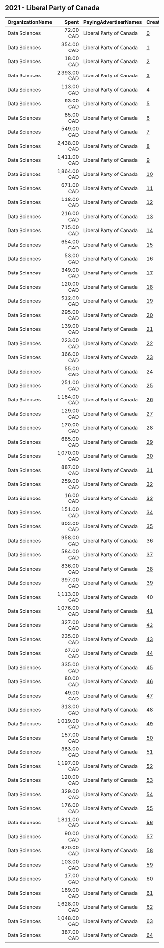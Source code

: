 ## 2021 - Liberal Party of Canada 
|OrganizationName|Spent|PayingAdvertiserNames|CreativeUrls|Impressions|Genders|AgeBrackets|CountryCodes|BillingAddresses|CandidateBallotInformation|
|:---|---:|:---|:---|---:|:---|:---|:---|:---|:---|
|Data Sciences|72.00 CAD|Liberal Party of Canada|[0](https://www.snap.com/political-ads/asset/bc31f0c52295b6fc7aeb0f0712b8f6ad36de43ef073bdb8e4e0667336404857d?mediaType=mp4)|3,131||18+|canada|"423 rue St-Nicolas suite 400,Montreal,H2Y2P4,CA"|Liberal Party of Canada|
|Data Sciences|354.00 CAD|Liberal Party of Canada|[1](https://www.snap.com/political-ads/asset/a05836c27604bd679f8568064dd4e36d185e340eadd79d4546c415896dc3dcfb?mediaType=mp4)|17,720||18+|canada|"423 rue St-Nicolas suite 400,Montreal,H2Y2P4,CA"|Liberal Party of Canada|
|Data Sciences|18.00 CAD|Liberal Party of Canada|[2](https://www.snap.com/political-ads/asset/cc478d868d3f1918dcb717cab55440b74251436107d50606f2b84de80e22f0f8?mediaType=mp4)|483||18+|canada|"423 rue St-Nicolas suite 400,Montreal,H2Y2P4,CA"|Liberal Party of Canada|
|Data Sciences|2,393.00 CAD|Liberal Party of Canada|[3](https://www.snap.com/political-ads/asset/307a6de4d4744e17d691287a9e7fe5be0a6c78c6b288c402c1e169e0a82c6c15?mediaType=mp4)|82,575||18+|canada|"423 rue St-Nicolas suite 400,Montreal,H2Y2P4,CA"|Liberal Party of Canada|
|Data Sciences|113.00 CAD|Liberal Party of Canada|[4](https://www.snap.com/political-ads/asset/bc31f0c52295b6fc7aeb0f0712b8f6ad36de43ef073bdb8e4e0667336404857d?mediaType=mp4)|8,130||18+|canada|"423 rue St-Nicolas suite 400,Montreal,H2Y2P4,CA"|Liberal Party of Canada|
|Data Sciences|63.00 CAD|Liberal Party of Canada|[5](https://www.snap.com/political-ads/asset/afc15988028fca5b22f2e2005cc67e385b52b9fb91ef8457a29787ccb4289a1b?mediaType=mp4)|2,824||18+|canada|"423 rue St-Nicolas suite 400,Montreal,H2Y2P4,CA"|Liberal Party of Canada|
|Data Sciences|85.00 CAD|Liberal Party of Canada|[6](https://www.snap.com/political-ads/asset/307a6de4d4744e17d691287a9e7fe5be0a6c78c6b288c402c1e169e0a82c6c15?mediaType=mp4)|3,113||18+|canada|"423 rue St-Nicolas suite 400,Montreal,H2Y2P4,CA"|Liberal Party of Canada|
|Data Sciences|549.00 CAD|Liberal Party of Canada|[7](https://www.snap.com/political-ads/asset/57478a5f48ae30d1e712649b87ef5d11f716718473d59657b103973df75bba2d?mediaType=mp4)|40,828||18+|canada|"423 rue St-Nicolas suite 400,Montreal,H2Y2P4,CA"|Liberal Party of Canada|
|Data Sciences|2,438.00 CAD|Liberal Party of Canada|[8](https://www.snap.com/political-ads/asset/afc15988028fca5b22f2e2005cc67e385b52b9fb91ef8457a29787ccb4289a1b?mediaType=mp4)|81,168||18+|canada|"423 rue St-Nicolas suite 400,Montreal,H2Y2P4,CA"|Liberal Party of Canada|
|Data Sciences|1,411.00 CAD|Liberal Party of Canada|[9](https://www.snap.com/political-ads/asset/7aeaea02a68bfb023ba351283d5774dbcaf67ddf8856a420a328bea6c43c9678?mediaType=mp4)|66,171||18+|canada|"423 rue St-Nicolas suite 400,Montreal,H2Y2P4,CA"|Liberal Party of Canada|
|Data Sciences|1,864.00 CAD|Liberal Party of Canada|[10](https://www.snap.com/political-ads/asset/0fe6f8dcc549d2935d367e569d3b62fe89e201752b52cee415a90fb5134682ef?mediaType=mp4)|77,766||18+|canada|"423 rue St-Nicolas suite 400,Montreal,H2Y2P4,CA"|Liberal Party of Canada|
|Data Sciences|671.00 CAD|Liberal Party of Canada|[11](https://www.snap.com/political-ads/asset/bc31f0c52295b6fc7aeb0f0712b8f6ad36de43ef073bdb8e4e0667336404857d?mediaType=mp4)|46,214||18+|canada|"423 rue St-Nicolas suite 400,Montreal,H2Y2P4,CA"|Liberal Party of Canada|
|Data Sciences|118.00 CAD|Liberal Party of Canada|[12](https://www.snap.com/political-ads/asset/0fe6f8dcc549d2935d367e569d3b62fe89e201752b52cee415a90fb5134682ef?mediaType=mp4)|6,249||18+|canada|"423 rue St-Nicolas suite 400,Montreal,H2Y2P4,CA"|Liberal Party of Canada|
|Data Sciences|216.00 CAD|Liberal Party of Canada|[13](https://www.snap.com/political-ads/asset/0fe6f8dcc549d2935d367e569d3b62fe89e201752b52cee415a90fb5134682ef?mediaType=mp4)|10,069||18+|canada|"423 rue St-Nicolas suite 400,Montreal,H2Y2P4,CA"|Liberal Party of Canada|
|Data Sciences|715.00 CAD|Liberal Party of Canada|[14](https://www.snap.com/political-ads/asset/0fe6f8dcc549d2935d367e569d3b62fe89e201752b52cee415a90fb5134682ef?mediaType=mp4)|27,841||18+|canada|"423 rue St-Nicolas suite 400,Montreal,H2Y2P4,CA"|Liberal Party of Canada|
|Data Sciences|654.00 CAD|Liberal Party of Canada|[15](https://www.snap.com/political-ads/asset/8398a08f1dde384e67c1cfc8cfae1f51ebcba2e1fdde63a943c5eecfdbd1341e?mediaType=mp4)|39,426||18+|canada|"423 rue St-Nicolas suite 400,Montreal,H2Y2P4,CA"|Liberal Party of Canada|
|Data Sciences|53.00 CAD|Liberal Party of Canada|[16](https://www.snap.com/political-ads/asset/afc15988028fca5b22f2e2005cc67e385b52b9fb91ef8457a29787ccb4289a1b?mediaType=mp4)|1,841||18+|canada|"423 rue St-Nicolas suite 400,Montreal,H2Y2P4,CA"|Liberal Party of Canada|
|Data Sciences|349.00 CAD|Liberal Party of Canada|[17](https://www.snap.com/political-ads/asset/b0603d7420c99c99cb95b2e166119b7494ffbb7e2ca87855ab3c52ebfa4c2d85?mediaType=mp4)|36,073||18+|canada|"423 rue St-Nicolas suite 400,Montreal,H2Y2P4,CA"|Liberal Party of Canada|
|Data Sciences|120.00 CAD|Liberal Party of Canada|[18](https://www.snap.com/political-ads/asset/307a6de4d4744e17d691287a9e7fe5be0a6c78c6b288c402c1e169e0a82c6c15?mediaType=mp4)|4,155||18+|canada|"423 rue St-Nicolas suite 400,Montreal,H2Y2P4,CA"|Liberal Party of Canada|
|Data Sciences|512.00 CAD|Liberal Party of Canada|[19](https://www.snap.com/political-ads/asset/21e01a01bf88934910c76a825746e24e4af363a9ae710dc429724a0ecac6295b?mediaType=mp4)|31,847||18+|canada|"423 rue St-Nicolas suite 400,Montreal,H2Y2P4,CA"|Liberal Party of Canada|
|Data Sciences|295.00 CAD|Liberal Party of Canada|[20](https://www.snap.com/political-ads/asset/ffed37779ce77dfb93b01d2018f75b7f9343c0ccd185e5ebf2365c300d08bdb7?mediaType=mp4)|8,674||18+|canada|"423 rue St-Nicolas suite 400,Montreal,H2Y2P4,CA"|Liberal Party of Canada|
|Data Sciences|139.00 CAD|Liberal Party of Canada|[21](https://www.snap.com/political-ads/asset/bc31f0c52295b6fc7aeb0f0712b8f6ad36de43ef073bdb8e4e0667336404857d?mediaType=mp4)|6,044||18+|canada|"423 rue St-Nicolas suite 400,Montreal,H2Y2P4,CA"|Liberal Party of Canada|
|Data Sciences|223.00 CAD|Liberal Party of Canada|[22](https://www.snap.com/political-ads/asset/a04869d8f62cb195a8460ffe6ee441c8a20457b7e88256dda4851e2276e53e9c?mediaType=mp4)|16,912||18+|canada|"423 rue St-Nicolas suite 400,Montreal,H2Y2P4,CA"|Liberal Party of Canada|
|Data Sciences|366.00 CAD|Liberal Party of Canada|[23](https://www.snap.com/political-ads/asset/8184e40d32c2dd8da3b0ed2cae29c70e886ffc25c2e3e51732c32c6b341a9220?mediaType=mp4)|51,776||18+|canada|"423 rue St-Nicolas suite 400,Montreal,H2Y2P4,CA"|Liberal Party of Canada|
|Data Sciences|55.00 CAD|Liberal Party of Canada|[24](https://www.snap.com/political-ads/asset/a05836c27604bd679f8568064dd4e36d185e340eadd79d4546c415896dc3dcfb?mediaType=mp4)|2,677||18+|canada|"423 rue St-Nicolas suite 400,Montreal,H2Y2P4,CA"|Liberal Party of Canada|
|Data Sciences|251.00 CAD|Liberal Party of Canada|[25](https://www.snap.com/political-ads/asset/0d22e26a3bebdf2515942e2285f20a0ec03bc77061fd46ceed5f2ed38575e009?mediaType=mp4)|25,087||18+|canada|"423 rue St-Nicolas suite 400,Montreal,H2Y2P4,CA"|Liberal Party of Canada|
|Data Sciences|1,184.00 CAD|Liberal Party of Canada|[26](https://www.snap.com/political-ads/asset/1a9e766782dbaebdfcb630788150e5073f9a06fb0a008119397c630d06b9eb54?mediaType=mp4)|87,481||18+|canada|"423 rue St-Nicolas suite 400,Montreal,H2Y2P4,CA"|Liberal Party of Canada|
|Data Sciences|129.00 CAD|Liberal Party of Canada|[27](https://www.snap.com/political-ads/asset/a04869d8f62cb195a8460ffe6ee441c8a20457b7e88256dda4851e2276e53e9c?mediaType=mp4)|5,278||18+|canada|"423 rue St-Nicolas suite 400,Montreal,H2Y2P4,CA"|Liberal Party of Canada|
|Data Sciences|170.00 CAD|Liberal Party of Canada|[28](https://www.snap.com/political-ads/asset/df00456600fcc944b8314b574c26528cd0e257af4d5e86305ade162fc5b50ca8?mediaType=mp4)|7,463||18+|canada|"423 rue St-Nicolas suite 400,Montreal,H2Y2P4,CA"|Liberal Party of Canada|
|Data Sciences|685.00 CAD|Liberal Party of Canada|[29](https://www.snap.com/political-ads/asset/f34626d260027c84abec12a9a2a5800dd809b89e71b8b3b31d8a2ded809947ec?mediaType=mp4)|50,651||18+|canada|"423 rue St-Nicolas suite 400,Montreal,H2Y2P4,CA"|Liberal Party of Canada|
|Data Sciences|1,070.00 CAD|Liberal Party of Canada|[30](https://www.snap.com/political-ads/asset/f34626d260027c84abec12a9a2a5800dd809b89e71b8b3b31d8a2ded809947ec?mediaType=mp4)|78,202||18+|canada|"423 rue St-Nicolas suite 400,Montreal,H2Y2P4,CA"|Liberal Party of Canada|
|Data Sciences|887.00 CAD|Liberal Party of Canada|[31](https://www.snap.com/political-ads/asset/8398a08f1dde384e67c1cfc8cfae1f51ebcba2e1fdde63a943c5eecfdbd1341e?mediaType=mp4)|67,785||18+|canada|"423 rue St-Nicolas suite 400,Montreal,H2Y2P4,CA"|Liberal Party of Canada|
|Data Sciences|259.00 CAD|Liberal Party of Canada|[32](https://www.snap.com/political-ads/asset/afc15988028fca5b22f2e2005cc67e385b52b9fb91ef8457a29787ccb4289a1b?mediaType=mp4)|13,824||18+|canada|"423 rue St-Nicolas suite 400,Montreal,H2Y2P4,CA"|Liberal Party of Canada|
|Data Sciences|16.00 CAD|Liberal Party of Canada|[33](https://www.snap.com/political-ads/asset/9e3568f9ca7121c984d357a2f41527ce70628934f8e4dc7b394d5c5f56e1dc50?mediaType=mp4)|791||18+|canada|"423 rue St-Nicolas suite 400,Montreal,H2Y2P4,CA"|Liberal Party of Canada|
|Data Sciences|151.00 CAD|Liberal Party of Canada|[34](https://www.snap.com/political-ads/asset/9d036f94d1de8c0f4eff562bf209f52b44d75954cdcbd48f0caf6e51d36025de?mediaType=mp4)|11,533||18+|canada|"423 rue St-Nicolas suite 400,Montreal,H2Y2P4,CA"|Liberal Party of Canada|
|Data Sciences|902.00 CAD|Liberal Party of Canada|[35](https://www.snap.com/political-ads/asset/afc15988028fca5b22f2e2005cc67e385b52b9fb91ef8457a29787ccb4289a1b?mediaType=mp4)|30,021||18+|canada|"423 rue St-Nicolas suite 400,Montreal,H2Y2P4,CA"|Liberal Party of Canada|
|Data Sciences|958.00 CAD|Liberal Party of Canada|[36](https://www.snap.com/political-ads/asset/c9aa0e4a892293a66658050ff7fab5d387908ef75954cb1f9dc491d8ba64a18e?mediaType=mp4)|60,527||18+|canada|"423 rue St-Nicolas suite 400,Montreal,H2Y2P4,CA"|Liberal Party of Canada|
|Data Sciences|584.00 CAD|Liberal Party of Canada|[37](https://www.snap.com/political-ads/asset/8398a08f1dde384e67c1cfc8cfae1f51ebcba2e1fdde63a943c5eecfdbd1341e?mediaType=mp4)|24,029||18+|canada|"423 rue St-Nicolas suite 400,Montreal,H2Y2P4,CA"|Liberal Party of Canada|
|Data Sciences|836.00 CAD|Liberal Party of Canada|[38](https://www.snap.com/political-ads/asset/70a4d15f6b9e15232bb8eb49f0df517a2489ecb48c860890d21bc243d175f7e4?mediaType=mp4)|66,205||18+|canada|"423 rue St-Nicolas suite 400,Montreal,H2Y2P4,CA"|Liberal Party of Canada|
|Data Sciences|397.00 CAD|Liberal Party of Canada|[39](https://www.snap.com/political-ads/asset/12bd2a685a9362bf387637ff4493e4635e1262706d4e9184dc28fad40a12da90?mediaType=mp4)|32,260||18+|canada|"423 rue St-Nicolas suite 400,Montreal,H2Y2P4,CA"|Liberal Party of Canada|
|Data Sciences|1,113.00 CAD|Liberal Party of Canada|[40](https://www.snap.com/political-ads/asset/cf23871482c04280d625a95611bdeb3643480a88dc308225510e57ebca64633e?mediaType=mp4)|72,620||18+|canada|"423 rue St-Nicolas suite 400,Montreal,H2Y2P4,CA"|Liberal Party of Canada|
|Data Sciences|1,076.00 CAD|Liberal Party of Canada|[41](https://www.snap.com/political-ads/asset/658fad7a92c22dbe65b9d60ae68ed73a1c1ddd273e490d91bfc35aa3f080507d?mediaType=mp4)|52,572||18+|canada|"423 rue St-Nicolas suite 400,Montreal,H2Y2P4,CA"|Liberal Party of Canada|
|Data Sciences|327.00 CAD|Liberal Party of Canada|[42](https://www.snap.com/political-ads/asset/a05836c27604bd679f8568064dd4e36d185e340eadd79d4546c415896dc3dcfb?mediaType=mp4)|25,514||18+|canada|"423 rue St-Nicolas suite 400,Montreal,H2Y2P4,CA"|Liberal Party of Canada|
|Data Sciences|235.00 CAD|Liberal Party of Canada|[43](https://www.snap.com/political-ads/asset/c9aa0e4a892293a66658050ff7fab5d387908ef75954cb1f9dc491d8ba64a18e?mediaType=mp4)|18,168||18+|canada|"423 rue St-Nicolas suite 400,Montreal,H2Y2P4,CA"|Liberal Party of Canada|
|Data Sciences|67.00 CAD|Liberal Party of Canada|[44](https://www.snap.com/political-ads/asset/9d036f94d1de8c0f4eff562bf209f52b44d75954cdcbd48f0caf6e51d36025de?mediaType=mp4)|2,173||18+|canada|"423 rue St-Nicolas suite 400,Montreal,H2Y2P4,CA"|Liberal Party of Canada|
|Data Sciences|335.00 CAD|Liberal Party of Canada|[45](https://www.snap.com/political-ads/asset/bc31f0c52295b6fc7aeb0f0712b8f6ad36de43ef073bdb8e4e0667336404857d?mediaType=mp4)|24,259||18+|canada|"423 rue St-Nicolas suite 400,Montreal,H2Y2P4,CA"|Liberal Party of Canada|
|Data Sciences|80.00 CAD|Liberal Party of Canada|[46](https://www.snap.com/political-ads/asset/a05836c27604bd679f8568064dd4e36d185e340eadd79d4546c415896dc3dcfb?mediaType=mp4)|3,831||18+|canada|"423 rue St-Nicolas suite 400,Montreal,H2Y2P4,CA"|Liberal Party of Canada|
|Data Sciences|49.00 CAD|Liberal Party of Canada|[47](https://www.snap.com/political-ads/asset/7aeaea02a68bfb023ba351283d5774dbcaf67ddf8856a420a328bea6c43c9678?mediaType=mp4)|2,603||18+|canada|"423 rue St-Nicolas suite 400,Montreal,H2Y2P4,CA"|Liberal Party of Canada|
|Data Sciences|313.00 CAD|Liberal Party of Canada|[48](https://www.snap.com/political-ads/asset/0d22e26a3bebdf2515942e2285f20a0ec03bc77061fd46ceed5f2ed38575e009?mediaType=mp4)|23,196||18+|canada|"423 rue St-Nicolas suite 400,Montreal,H2Y2P4,CA"|Liberal Party of Canada|
|Data Sciences|1,019.00 CAD|Liberal Party of Canada|[49](https://www.snap.com/political-ads/asset/307a6de4d4744e17d691287a9e7fe5be0a6c78c6b288c402c1e169e0a82c6c15?mediaType=mp4)|33,776||18+|canada|"423 rue St-Nicolas suite 400,Montreal,H2Y2P4,CA"|Liberal Party of Canada|
|Data Sciences|157.00 CAD|Liberal Party of Canada|[50](https://www.snap.com/political-ads/asset/307a6de4d4744e17d691287a9e7fe5be0a6c78c6b288c402c1e169e0a82c6c15?mediaType=mp4)|8,055||18+|canada|"423 rue St-Nicolas suite 400,Montreal,H2Y2P4,CA"|Liberal Party of Canada|
|Data Sciences|383.00 CAD|Liberal Party of Canada|[51](https://www.snap.com/political-ads/asset/a3620ca3d5a59cd89015d00fc8430cac7699c20c6ac3c12b0111e908ae2031e3?mediaType=mp4)|32,577||18+|canada|"423 rue St-Nicolas suite 400,Montreal,H2Y2P4,CA"|Liberal Party of Canada|
|Data Sciences|1,197.00 CAD|Liberal Party of Canada|[52](https://www.snap.com/political-ads/asset/8398a08f1dde384e67c1cfc8cfae1f51ebcba2e1fdde63a943c5eecfdbd1341e?mediaType=mp4)|54,389||18+|canada|"423 rue St-Nicolas suite 400,Montreal,H2Y2P4,CA"|Liberal Party of Canada|
|Data Sciences|120.00 CAD|Liberal Party of Canada|[53](https://www.snap.com/political-ads/asset/2a4d5aac2e53febecd4c40341fc5253c333e9f56297a409b77e3f3241b42e312?mediaType=mp4)|14,392||18+|canada|"423 rue St-Nicolas suite 400,Montreal,H2Y2P4,CA"|Liberal Party of Canada|
|Data Sciences|329.00 CAD|Liberal Party of Canada|[54](https://www.snap.com/political-ads/asset/9e3568f9ca7121c984d357a2f41527ce70628934f8e4dc7b394d5c5f56e1dc50?mediaType=mp4)|12,985||18+|canada|"423 rue St-Nicolas suite 400,Montreal,H2Y2P4,CA"|Liberal Party of Canada|
|Data Sciences|176.00 CAD|Liberal Party of Canada|[55](https://www.snap.com/political-ads/asset/57478a5f48ae30d1e712649b87ef5d11f716718473d59657b103973df75bba2d?mediaType=mp4)|15,810||18+|canada|"423 rue St-Nicolas suite 400,Montreal,H2Y2P4,CA"|Liberal Party of Canada|
|Data Sciences|1,811.00 CAD|Liberal Party of Canada|[56](https://www.snap.com/political-ads/asset/8398a08f1dde384e67c1cfc8cfae1f51ebcba2e1fdde63a943c5eecfdbd1341e?mediaType=mp4)|137,422||18+|canada|"423 rue St-Nicolas suite 400,Montreal,H2Y2P4,CA"|Liberal Party of Canada|
|Data Sciences|90.00 CAD|Liberal Party of Canada|[57](https://www.snap.com/political-ads/asset/a04869d8f62cb195a8460ffe6ee441c8a20457b7e88256dda4851e2276e53e9c?mediaType=mp4)|6,630||18+|canada|"423 rue St-Nicolas suite 400,Montreal,H2Y2P4,CA"|Liberal Party of Canada|
|Data Sciences|670.00 CAD|Liberal Party of Canada|[58](https://www.snap.com/political-ads/asset/a05836c27604bd679f8568064dd4e36d185e340eadd79d4546c415896dc3dcfb?mediaType=mp4)|47,442||18+|canada|"423 rue St-Nicolas suite 400,Montreal,H2Y2P4,CA"|Liberal Party of Canada|
|Data Sciences|103.00 CAD|Liberal Party of Canada|[59](https://www.snap.com/political-ads/asset/48f1388eb55069667c17c438ceff214e318eb1a23e27dfb2c0e0a1a392908483?mediaType=mp4)|4,019||18+|canada|"423 rue St-Nicolas suite 400,Montreal,H2Y2P4,CA"|Liberal Party of Canada|
|Data Sciences|17.00 CAD|Liberal Party of Canada|[60](https://www.snap.com/political-ads/asset/0fe6f8dcc549d2935d367e569d3b62fe89e201752b52cee415a90fb5134682ef?mediaType=mp4)|678||18+|canada|"423 rue St-Nicolas suite 400,Montreal,H2Y2P4,CA"|Liberal Party of Canada|
|Data Sciences|189.00 CAD|Liberal Party of Canada|[61](https://www.snap.com/political-ads/asset/a04869d8f62cb195a8460ffe6ee441c8a20457b7e88256dda4851e2276e53e9c?mediaType=mp4)|9,348||18+|canada|"423 rue St-Nicolas suite 400,Montreal,H2Y2P4,CA"|Liberal Party of Canada|
|Data Sciences|1,628.00 CAD|Liberal Party of Canada|[62](https://www.snap.com/political-ads/asset/cc478d868d3f1918dcb717cab55440b74251436107d50606f2b84de80e22f0f8?mediaType=mp4)|117,767||18+|canada|"423 rue St-Nicolas suite 400,Montreal,H2Y2P4,CA"|Liberal Party of Canada|
|Data Sciences|1,048.00 CAD|Liberal Party of Canada|[63](https://www.snap.com/political-ads/asset/c9aa0e4a892293a66658050ff7fab5d387908ef75954cb1f9dc491d8ba64a18e?mediaType=mp4)|75,780||18+|canada|"423 rue St-Nicolas suite 400,Montreal,H2Y2P4,CA"|Liberal Party of Canada|
|Data Sciences|387.00 CAD|Liberal Party of Canada|[64](https://www.snap.com/political-ads/asset/a04869d8f62cb195a8460ffe6ee441c8a20457b7e88256dda4851e2276e53e9c?mediaType=mp4)|26,962||18+|canada|"423 rue St-Nicolas suite 400,Montreal,H2Y2P4,CA"|Liberal Party of Canada|
